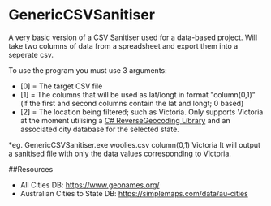 # GenericCSVSanitiser
 A very basic version of a CSV Sanitiser used for a data-based project.
 Will take two columns of data from a spreadsheet and export them into a seperate csv.
 
To use the program you must use 3 arguments:
- [0] = The target CSV file
- [1] = The columns that will be used as lat/longt in format "column(0,1)" 
      (if the first and second columns contain the lat and longt; 0 based)
- [2] = The location being filtered; such as Victoria. Only supports Victoria at the moment
      utilising a [C# ReverseGeocoding Library](https://github.com/redmanmale/ReverseGeocoder) and 
      an associated city database for the selected state. 

*eg. GenericCSVSanitiser.exe woolies.csv column(0,1) Victoria
It will output a sanitised file with only the data values corresponding to Victoria.

##Resources
- All Cities DB: https://www.geonames.org/
- Australian Cities to State DB: https://simplemaps.com/data/au-cities
